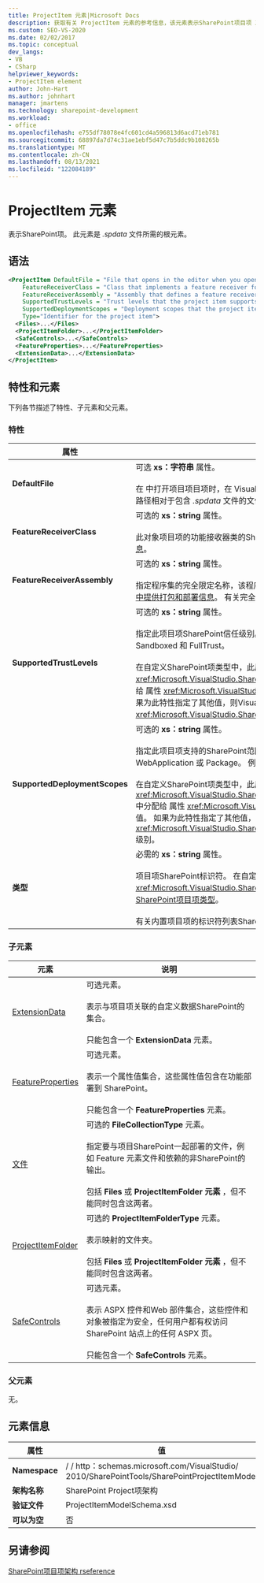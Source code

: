 ```yaml
---
title: ProjectItem 元素|Microsoft Docs
description: 获取有关 ProjectItem 元素的参考信息，该元素表示SharePoint项目项 XML 架构引用SharePoint项目项。
ms.custom: SEO-VS-2020
ms.date: 02/02/2017
ms.topic: conceptual
dev_langs:
- VB
- CSharp
helpviewer_keywords:
- ProjectItem element
author: John-Hart
ms.author: johnhart
manager: jmartens
ms.technology: sharepoint-development
ms.workload:
- office
ms.openlocfilehash: e755df78078e4fc601cd4a596813d6acd71eb781
ms.sourcegitcommit: 68897da7d74c31ae1ebf5d47c7b5ddc9b108265b
ms.translationtype: MT
ms.contentlocale: zh-CN
ms.lasthandoff: 08/13/2021
ms.locfileid: "122084189"
---
```

# <a name="projectitem-element"></a>ProjectItem 元素
  表示SharePoint项。 此元素是 *.spdata* 文件所需的根元素。

## <a name="syntax"></a>语法

```xml
<ProjectItem DefaultFile = "File that opens in the editor when you open the project item"
    FeatureReceiverClass = "Class that implements a feature receiver for the project item"
    FeatureReceiverAssembly = "Assembly that defines a feature receiver for the project item"
    SupportedTrustLevels = "Trust levels that the project item supports"
    SupportedDeploymentScopes = "Deployment scopes that the project item supports"
    Type="Identifier for the project item">
  <Files>...</Files>
  <ProjectItemFolder>...</ProjectItemFolder>
  <SafeControls>...</SafeControls>
  <FeatureProperties>...</FeatureProperties>
  <ExtensionData>...</ExtensionData>
</ProjectItem>
```

## <a name="attributes-and-elements"></a>特性和元素
 下列各节描述了特性、子元素和父元素。

### <a name="attributes"></a>特性

|属性|说明|
|---------------|-----------------|
|**DefaultFile**|可选 **xs：字符串** 属性。<br /><br /> 在 中打开项目项目项时，在 Visual Studio 编辑器中打开的文件的相对路径 **SharePoint文件名** 解决方案资源管理器。 路径相对于包含 *.spdata* 文件的文件夹。|
|**FeatureReceiverClass**|可选的 **xs：string** 属性。<br /><br /> 此对象项目项的功能接收器类的SharePoint名称。 有关功能接收器详细信息，请参阅 [在项目项 中提供打包和部署信息](../sharepoint/providing-packaging-and-deployment-information-in-project-items.md)。|
|**FeatureReceiverAssembly**|可选的 **xs：string** 属性。<br /><br /> 指定程序集的完全限定名称，该程序集定义此项目项SharePoint接收者。 有关功能接收器详细信息，请参阅 [在项目项 中提供打包和部署信息](../sharepoint/providing-packaging-and-deployment-information-in-project-items.md)。 有关完全限定程序集名称的信息，请参阅 [程序集名称](/dotnet/framework/app-domains/assembly-names)。|
|**SupportedTrustLevels**|可选的 **xs：string** 属性。<br /><br /> 指定此项目项SharePoint信任级别。 此值可以是以下字符串之一：Sandboxed、FullTrust 或 All。 值 All 同时指定 Sandboxed 和 FullTrust。<br /><br /> 在自定义SharePoint项类型中，此属性的值对应于在 方法的实现 <xref:Microsoft.VisualStudio.SharePoint.ISharePointProjectItemTypeDefinition.SupportedTrustLevels%2A> 中分配给 属性 <xref:Microsoft.VisualStudio.SharePoint.ISharePointProjectItemTypeProvider.InitializeType%2A> 的值。 如果为此特性指定了其他值，则Visual Studio覆盖该值，以便它指定在 属性中指定的相同信任 <xref:Microsoft.VisualStudio.SharePoint.ISharePointProjectItemTypeDefinition.SupportedTrustLevels%2A> 级别。|
|**SupportedDeploymentScopes**|可选的 **xs：string** 属性。<br /><br /> 指定此项目项支持的SharePoint范围。 此值是一个逗号分隔字符串，由以下一个或多个字符串组成：场、站点、Web、WebApplication 或 Package。 例如：`Web, Site`<br /><br /> 在自定义SharePoint项类型中，此属性的值对应于在 方法的实现 <xref:Microsoft.VisualStudio.SharePoint.ISharePointProjectItemTypeDefinition.SupportedDeploymentScopes%2A> 中分配给 属性 <xref:Microsoft.VisualStudio.SharePoint.ISharePointProjectItemTypeProvider.InitializeType%2A> 的值。 如果为此特性指定了其他值，则Visual Studio覆盖该值，以便它指定在 属性中指定的相同信任 <xref:Microsoft.VisualStudio.SharePoint.ISharePointProjectItemTypeDefinition.SupportedDeploymentScopes%2A> 级别。|
|**类型**|必需的 **xs：string** 属性。<br /><br /> 项目项SharePoint标识符。 在自定义SharePoint项类型中，标识符是传递给 的字符串 <xref:Microsoft.VisualStudio.SharePoint.SharePointProjectItemTypeAttribute> 。 有关详细信息，请参阅[如何：定义SharePoint项目项类型](../sharepoint/how-to-define-a-sharepoint-project-item-type.md)。<br /><br /> 有关内置项目项的标识符列表SharePoint包含Visual Studio，请参阅扩展SharePoint[项目项](../sharepoint/extending-sharepoint-project-items.md)。|

### <a name="child-elements"></a>子元素

|元素|说明|
|-------------|-----------------|
|[ExtensionData](../sharepoint/extensiondata-element.md)|可选元素。<br /><br /> 表示与项目项关联的自定义数据SharePoint的集合。<br /><br /> 只能包含一个 **ExtensionData** 元素。|
|[FeatureProperties](../sharepoint/featureproperties-element.md)|可选元素。<br /><br /> 表示一个属性值集合，这些属性值包含在功能部署到 SharePoint。<br /><br /> 只能包含一个 **FeatureProperties** 元素。|
|[文件](../sharepoint/files-element.md)|可选的 **FileCollectionType** 元素。<br /><br /> 指定要与项目SharePoint一起部署的文件，例如 Feature 元素文件和依赖的非SharePoint的输出。<br /><br /> 包括 **Files** 或 **ProjectItemFolder 元素** ，但不能同时包含这两者。|
|[ProjectItemFolder](../sharepoint/projectitemfolder-element.md)|可选的 **ProjectItemFolderType** 元素。<br /><br /> 表示映射的文件夹。<br /><br /> 包括 **Files** 或 **ProjectItemFolder 元素** ，但不能同时包含这两者。|
|[SafeControls](../sharepoint/safecontrols-element.md)|可选元素。<br /><br /> 表示 ASPX 控件和Web 部件集合，这些控件和对象被指定为安全，任何用户都有权访问 SharePoint 站点上的任何 ASPX 页。<br /><br /> 只能包含一个 **SafeControls** 元素。|

### <a name="parent-elements"></a>父元素
 无。

## <a name="element-information"></a>元素信息

|属性|值|
|-|-|
|**Namespace**|\/ \/ http：schemas.microsoft.com/VisualStudio/<br>2010/SharePointTools/SharePointProjectItemModel|
|**架构名称**|SharePoint Project项架构|
|**验证文件**|ProjectItemModelSchema.xsd|
|**可以为空**|否|

## <a name="see-also"></a>另请参阅
[SharePoint项目项架构 rseference](../sharepoint/sharepoint-project-item-schema-reference.md)
